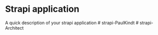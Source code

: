 # Strapi application

A quick description of your strapi application
#   s t r a p i - P a u l K i n d t  
 #   s t r a p i - A r c h i t e c t  
 